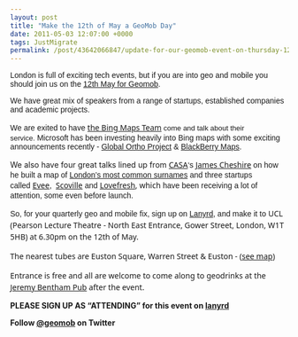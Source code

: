 ```yaml
--- 
layout: post
title: "Make the 12th of May a GeoMob Day"
date: 2011-05-03 12:07:00 +0000
tags: JustMigrate
permalink: /post/43642066847/update-for-our-geomob-event-on-thursday-12th
---
```

<span style="font-family: Arial; font-size: 14px; line-height: 16px;">London is full of exciting tech events, but if you are into geo and mobile you should join us on the [12th May for Geomob](http://lanyrd.com/2011/gemob-may/). </span>

<span style="font-family: Arial; font-size: 14px; line-height: 16px;">We have great mix of speakers from a range of startups, established companies and academic projects. </span>

<span style="font-family: Arial; font-size: 14px; line-height: 16px;">We are exited to have </span><span style="font-family: Segoe UI, Myriad Pro, Helvetica, Arial; font-size: 14px; line-height: 21px;">[the Bing Maps Team](http://twitter.com/bingmaps) <span style="font-family: Arial, Helvetica, sans-serif; line-height: normal; font-size: 13px;">come and talk about their service.</span></span><span style="font-family: Arial; font-size: 14px; line-height: 16px;"> Microsoft has been investing heavily into Bing maps with some exciting announcements recently - [Global Ortho Project](http://searchengineland.com/bing-maps-game-changer-hi-res-aerial-imagery-coming-to-entire-us-and-western-europe-75159) & [BlackBerry Maps](http://www.t3.com/news/bing-usurps-google-maps-and-search-on-blackberry?=56017).</span>

We also have four great talks lined up from <span style="font-family: Segoe UI, Myriad Pro, Helvetica, Arial; font-size: 14px; line-height: 21px;">[CASA](http://www.casa.ucl.ac.uk/)<span style="font-family: Arial; line-height: 16px;">‘s </span></span><span style="font-family: Segoe UI, Myriad Pro, Helvetica, Arial; font-size: 14px; line-height: 21px;">[James Cheshire](http://twitter.com/spatialanalysis) <span style="font-family: Arial; line-height: 16px;">on how he built a map of [London’s most common surnames](http://londonist.com/2011/01/a-map-of-londons-commonest-surnames.php) and three startups called </span></span><span style="font-family: Segoe UI, Myriad Pro, Helvetica, Arial; font-size: 14px; line-height: 21px;">[Evee](http://twitter.com/geteeve)<span style="font-family: Arial, Helvetica, sans-serif; line-height: normal; font-size: 13px;"><span style="font-family: Arial; font-size: 14px; line-height: 16px;">, </span></span><span style="font-family: Arial, Helvetica, sans-serif; line-height: normal; font-size: 13px;"> </span></span><span style="font-family: Segoe UI, Myriad Pro, Helvetica, Arial; font-size: 14px; line-height: 21px;">[Scoville](http://www.goscoville.com/)</span><span style="font-family: Arial; font-size: 14px; line-height: 16px;"> and </span><span style="font-family: Segoe UI, Myriad Pro, Helvetica, Arial; font-size: 14px; line-height: 21px;">[Lovefresh](http://twitter.com/lovefreshhq), which</span><span style="font-family: Arial; line-height: 16px;"> have been receiving a lot of attention, some even before launch.</span>

<span style="font-family: Arial, Helvetica, sans-serif; line-height: normal; font-size: 13px;"><span style="font-family: Segoe UI, Myriad Pro, Helvetica, Arial; font-size: 14px; line-height: 21px;"><span style="font-family: Arial; line-height: 16px;">So, for your quarterly geo and mobile fix, sign up on [Lanyrd](http://lanyrd.com/2011/gemob-may/), and make it to </span></span><span style="font-family: Segoe UI, Myriad Pro, Helvetica, Arial; font-size: 14px; line-height: 21px;">UCL (Pearson Lecture Theatre - North East Entrance, </span><span style="font-family: Segoe UI, Myriad Pro, Helvetica, Arial; font-size: 14px; line-height: 21px;">Gower Street, </span><span style="font-family: Segoe UI, Myriad Pro, Helvetica, Arial; font-size: 14px; line-height: 21px;">London, W1T 5HB) at 6.30pm on the 12th of May.</span></span>

<span style="font-family: Arial, Helvetica, sans-serif; line-height: normal; font-size: 13px;"><span style="font-family: Segoe UI, Myriad Pro, Helvetica, Arial; font-size: 14px; line-height: 21px;">The n</span><span style="font-family: Segoe UI, Myriad Pro, Helvetica, Arial; font-size: 14px; line-height: 21px;">earest tubes are Euston Square, Warren Street & Euston - (</span><span style="font-family: Segoe UI, Myriad Pro, Helvetica, Arial; font-size: 14px; line-height: 21px;">[see map](http://www.openstreetmap.org/?lat=51.52407&lon=-0.13373&zoom=17&layers=M))</span></span>

<span style="font-family: Segoe UI, Myriad Pro, Helvetica, Arial; font-size: 14px; line-height: 21px;">Entrance is free and all are welcome to come along to geodrinks at the [Jeremy Bentham Pub](http://www.beerintheevening.com/pubs/s/66/666/Jeremy_Bentham/Bloomsbury) after the event.</span>

****<span style="font-weight: normal;">**PLEASE SIGN UP AS “ATTENDING” for this event on [lanyrd](http://lanyrd.com/2011/gemob-may/)**</span>****

 **<span style="font-weight: normal;">**Follow [@geomob](http://twitter.com/geomob "geomob on twitter") on Twitter**</span>**